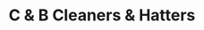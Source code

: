 ---
title: "C & B Cleaners & Hatters"
url: /denver/c-und-b-cleaners-und-hatters/
shop: Wäscherei
---
